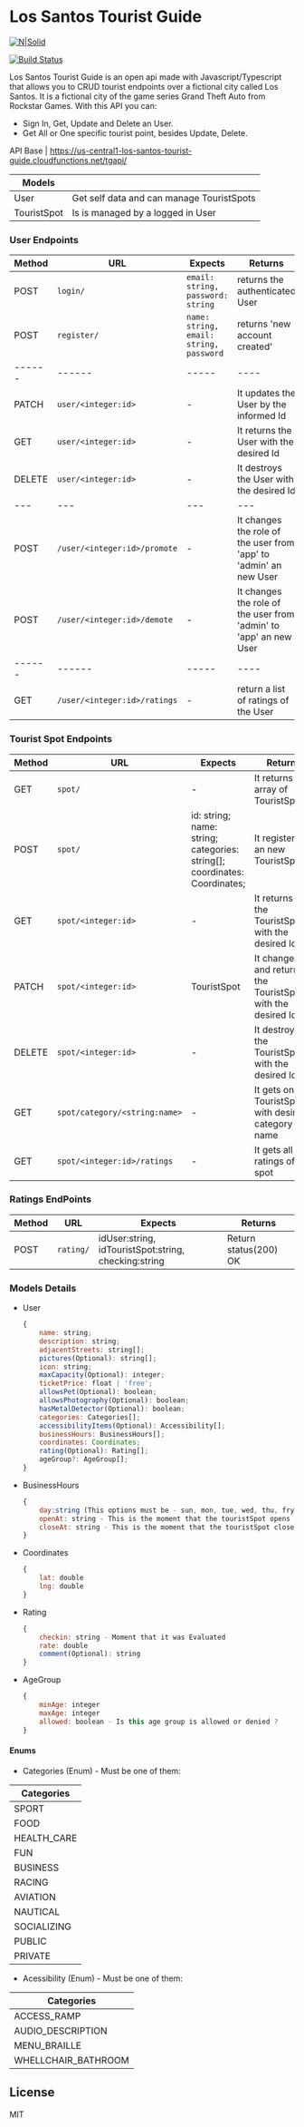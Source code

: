 # Los Santos Tourist Guide

[![N|Solid](https://cldup.com/dTxpPi9lDf.thumb.png)](https://nodesource.com/products/nsolid)

[![Build Status](https://travis-ci.org/joemccann/dillinger.svg?branch=master)](https://travis-ci.org/joemccann/dillinger)

Los Santos Tourist Guide is an open api made with Javascript/Typescript that allows you to CRUD tourist endpoints over a fictional city called Los Santos. It is a fictional city of the game series Grand Theft Auto from Rockstar Games. With this API you can:

  - Sign In, Get, Update and Delete an User.
  - Get All or One specific tourist point, besides Update, Delete.


API Base | https://us-central1-los-santos-tourist-guide.cloudfunctions.net/tgapi/

| Models |  |
| ------ | ------ |
| User | Get self data and can manage TouristSpots |
| TouristSpot | Is is managed by a logged in User |

### User Endpoints
| Method | URL | Expects | Returns 
| ------ | ------ | -------- | ------ |
| POST | ```login/``` | ```email: string, password: string``` | returns the authenticated User |
| POST | ```register/``` | ```name: string, email: string, password``` | returns 'new account created' |
| ------ | ------ | ----- | ---- |
| PATCH | ```user/<integer:id>``` | - | It updates the User by the informed Id |
| GET | ```user/<integer:id>``` | - | It returns the User with the desired Id |
| DELETE | ```user/<integer:id>``` | - | It destroys the User with the desired Id |
| --- | --- | --- | --- |
| POST | ```/user/<integer:id>/promote``` | - | It changes the role of the user from 'app' to 'admin' an new User |
| POST | ```/user/<integer:id>/demote``` | - | It changes the role of the user from 'admin' to 'app' an new User |
| ------ | ------ | ----- | ---- |
| GET | ```/user/<integer:id>/ratings``` | - | return a list of ratings of the User |

### Tourist Spot Endpoints
| Method | URL | Expects | Return |
| ------ | ------ | ----- | ----- |
| GET | ```spot/``` | - | It returns an array of TouristSpot.|
| POST | ```spot/``` | id: string; name: string; categories: string[]; coordinates: Coordinates; | It registers an new TouristSpot |
| GET | ```spot/<integer:id>``` | - | It returns the TouristSpot with the desired Id |
| PATCH | ```spot/<integer:id>``` | TouristSpot | It changes and returns the TouristSpot with the desired Id |
| DELETE | ```spot/<integer:id>``` | - | It destroys the TouristSpot with the desired Id |get /spot/category/:name
| GET | ```spot/category/<string:name>``` | - | It gets only TouristSpots with desired category name |
| GET | ```spot/<integer:id>/ratings``` | - | It gets all ratings of a spot |

### Ratings EndPoints
| Method | URL | Expects | Returns 
| ------ | ------ | -------- | ------ |
| POST | ```rating/``` | idUser:string, idTouristSpot:string, checking:string | Return status(200) OK

### Models Details

* User
	```js
	{
		name: string;
		description: string;
		adjacentStreets: string[];
		pictures(Optional): string[];
		icon: string;
		maxCapacity(Optional): integer;
		ticketPrice: float | 'free';
		allowsPet(Optional): boolean;
		allowsPhotography(Optional): boolean;
		hasMetalDetector(Optional): boolean;
		categories: Categories[];
		accessibilityItems(Optional): Accessibility[];
		businessHours: BusinessHours[];
		coordinates: Coordinates;
		rating(Optional): Rating[];
		ageGroup?: AgeGroup[];
	}
	```

* BusinessHours
	```js
	{
		day:string (This options must be - sun, mon, tue, wed, thu, fry, sat )
		openAt: string - This is the moment that the touristSpot opens
		closeAt: string - This is the moment that the touristSpot closes
	}
	```

* Coordinates
	```js
	{
		lat: double
		lng: double
	}
	```

* Rating
	```js
	{
		checkin: string - Moment that it was Evaluated
		rate: double
		comment(Optional): string
	}
	```

* AgeGroup
	```js
	{
		minAge: integer
		maxAge: integer
		allowed: boolean - Is this age group is allowed or denied ?
	}
	```
    
#### Enums
* Categories (Enum) - Must be one of them:

| Categories |
| ----- |
| SPORT |
| FOOD |
| HEALTH_CARE |
| FUN |
| BUSINESS |
| RACING |
| AVIATION |
| NAUTICAL |
| SOCIALIZING |
| PUBLIC |
| PRIVATE |

* Acessibility (Enum) - Must be one of them:

| Categories |
| ------ |
| ACCESS_RAMP |
| AUDIO_DESCRIPTION |
| MENU_BRAILLE |
| WHELLCHAIR_BATHROOM |

License
----

MIT
